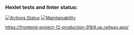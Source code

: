 ### Hexlet tests and linter status:
[![Actions Status](https://github.com/Mikselll/frontend-project-12/workflows/hexlet-check/badge.svg)](https://github.com/Mikselll/frontend-project-12/actions)
[![Maintainability](https://api.codeclimate.com/v1/badges/1f11d64d44dd9a675f6f/maintainability)](https://codeclimate.com/github/Mikselll/frontend-project-12/maintainability)

https://frontend-project-12-production-91b9.up.railway.app/
